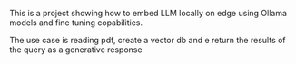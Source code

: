 This is a project showing how to embed LLM locally on edge using Ollama models and fine tuning copabilities.

The use case is reading pdf, create a vector db and e return the results of the query as a generative response
